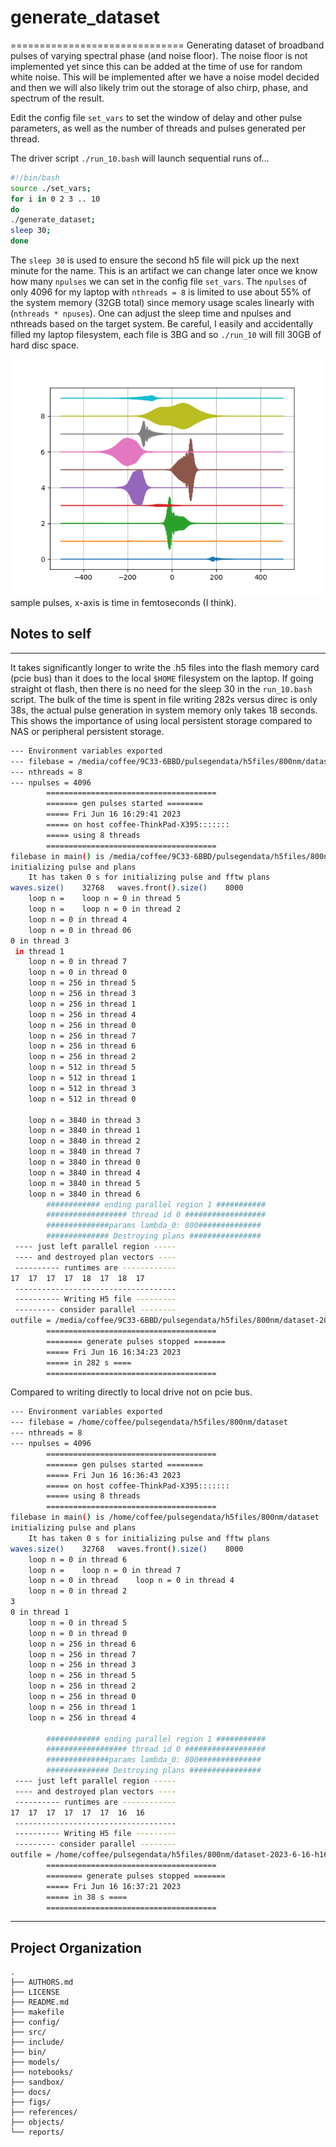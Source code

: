 # generate\_dataset
==============================
Generating dataset of broadband pulses of varying spectral phase (and noise floor).  The noise floor is not implemented yet since this can be added at the time of use for random white noise.  This will be implemented after we have a noise model decided and then we will also likely trim out the storage of also chirp, phase, and spectrum of the result.

Edit the config file `set_vars` to set the window of delay and other pulse parameters, as well as the number of threads and pulses generated per thread.


The driver script `./run_10.bash` will launch sequential runs of...  
```bash
#!/bin/bash
source ./set_vars;
for i in 0 2 3 .. 10
do
./generate_dataset;
sleep 30;
done
```
The `sleep 30` is used to ensure the second h5 file will pick up the next minute for the name.  This is an artifact we can change later once we know how many `npulses` we can set in the config file `set_vars`.  The `npulses` of only 4096 for my laptop with `nthreads = 8` is limited to use about 55% of the system memory (32GB total) since memory usage scales linearly with (`nthreads * npuses`).  One can adjust the sleep time and npulses and nthreads based on the target system.  Be careful, I easily and accidentally filled my laptop filesystem, each file is 3BG and so `./run_10` will fill 30GB of hard disc space.

![plot](./figs/Figure_1.png)
sample pulses, x-axis is time in femtoseconds (I think).  

## Notes to self  
-------------
It takes significantly longer to write the .h5 files into the flash memory card (pcie bus) than it does to the local `$HOME` filesystem on the laptop.  If going straight ot flash, then there is no need for the sleep 30 in the `run_10.bash` script.  The bulk of the time is spent in file writing 282s versus direc is only 38s, the actual pulse generation in system memory only takes 18 seconds.  This shows the importance of using local persistent storage compared to NAS or peripheral persistent storage.

```bash
---	Environment variables exported
---	filebase = /media/coffee/9C33-6BBD/pulsegendata/h5files/800nm/dataset
---	nthreads = 8
---	npulses = 4096
		======================================
		======= gen pulses started ========
		===== Fri Jun 16 16:29:41 2023
		===== on host coffee-ThinkPad-X395:::::::
		===== using 8 threads
		======================================
filebase in main() is /media/coffee/9C33-6BBD/pulsegendata/h5files/800nm/dataset
initializing pulse and plans
	It has taken 0 s for initializing pulse and fftw plans
waves.size()	32768	waves.front().size()	8000
	loop n = 	loop n = 0 in thread 5
	loop n = 	loop n = 0 in thread 2
	loop n = 0 in thread 4
	loop n = 0 in thread 06
0 in thread 3
 in thread 1
	loop n = 0 in thread 7
	loop n = 0 in thread 0
	loop n = 256 in thread 5
	loop n = 256 in thread 3
	loop n = 256 in thread 1
	loop n = 256 in thread 4
	loop n = 256 in thread 0
	loop n = 256 in thread 7
	loop n = 256 in thread 6
	loop n = 256 in thread 2
	loop n = 512 in thread 5
	loop n = 512 in thread 1
	loop n = 512 in thread 3
	loop n = 512 in thread 0

	loop n = 3840 in thread 3
	loop n = 3840 in thread 1
	loop n = 3840 in thread 2
	loop n = 3840 in thread 7
	loop n = 3840 in thread 0
	loop n = 3840 in thread 4
	loop n = 3840 in thread 5
	loop n = 3840 in thread 6
		############ ending parallel region 1 ###########
		################## thread id 0 ##################
		##############params lambda_0: 800##############
		############## Destroying plans ################
 ---- just left parallel region -----
 ---- and destroyed plan vectors ----
 ---------- runtimes are ------------
17	17	17	17	18	17	18	17	
 ------------------------------------
 ---------- Writing H5 file ---------
 --------- consider parallel --------
outfile = /media/coffee/9C33-6BBD/pulsegendata/h5files/800nm/dataset-2023-6-16-h16-m30.h5
		======================================
		======== generate pulses stopped =======
		===== Fri Jun 16 16:34:23 2023
		===== in 282 s ====
		======================================

```

Compared to writing directly to local drive not on pcie bus.  

```bash
---	Environment variables exported
---	filebase = /home/coffee/pulsegendata/h5files/800nm/dataset
---	nthreads = 8
---	npulses = 4096
		======================================
		======= gen pulses started ========
		===== Fri Jun 16 16:36:43 2023
		===== on host coffee-ThinkPad-X395:::::::
		===== using 8 threads
		======================================
filebase in main() is /home/coffee/pulsegendata/h5files/800nm/dataset
initializing pulse and plans
	It has taken 0 s for initializing pulse and fftw plans
waves.size()	32768	waves.front().size()	8000
	loop n = 0 in thread 6
	loop n = 	loop n = 0 in thread 7
	loop n = 0 in thread 	loop n = 0 in thread 4
	loop n = 0 in thread 2
3
0 in thread 1
	loop n = 0 in thread 5
	loop n = 0 in thread 0
	loop n = 256 in thread 6
	loop n = 256 in thread 7
	loop n = 256 in thread 3
	loop n = 256 in thread 5
	loop n = 256 in thread 2
	loop n = 256 in thread 0
	loop n = 256 in thread 1
	loop n = 256 in thread 4

		############ ending parallel region 1 ###########
		################## thread id 0 ##################
		##############params lambda_0: 800##############
		############## Destroying plans ################
 ---- just left parallel region -----
 ---- and destroyed plan vectors ----
 ---------- runtimes are ------------
17	17	17	17	17	17	16	16	
 ------------------------------------
 ---------- Writing H5 file ---------
 --------- consider parallel --------
outfile = /home/coffee/pulsegendata/h5files/800nm/dataset-2023-6-16-h16-m37.h5
		======================================
		======== generate pulses stopped =======
		===== Fri Jun 16 16:37:21 2023
		===== in 38 s ====
		======================================
```

-------------


Project Organization
--------------------

    .
    ├── AUTHORS.md
    ├── LICENSE
    ├── README.md
    ├── makefile
    ├── config/
    ├── src/
    ├── include/
    ├── bin/
    ├── models/
    ├── notebooks/
    ├── sandbox/
    ├── docs/
    ├── figs/
    ├── references/
    ├── objects/
    └── reports/
